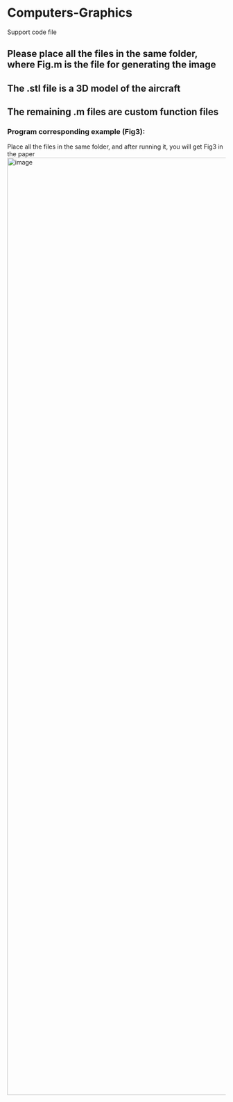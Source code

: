 # Computers-Graphics
Support code file
## Please place all the files in the same folder, where Fig.m is the file for generating the image
## The .stl file is a 3D model of the aircraft
## The remaining .m files are custom function files
### Program corresponding example (Fig3):
Place all the files in the same folder, and after running it, you will get Fig3 in the paper
<img width="3840" height="2160" alt="image" src="https://github.com/user-attachments/assets/5fe56d00-61ea-45af-a753-cdba1aa25699" />
